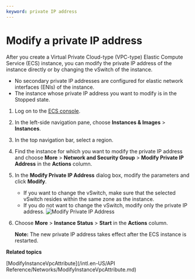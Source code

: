 ```yaml
---
keyword: private IP address
---
```


# Modify a private IP address

After you create a Virtual Private Cloud-type \(VPC-type\) Elastic Compute Service \(ECS\) instance, you can modify the private IP address of the instance directly or by changing the vSwitch of the instance.

-   No secondary private IP addresses are configured for elastic network interfaces \(ENIs\) of the instance.
-   The instance whose private IP address you want to modify is in the Stopped state.

1.  Log on to the [ECS console](https://ecs.console.aliyun.com).

2.  In the left-side navigation pane, choose **Instances & Images** \> **Instances**.

3.  In the top navigation bar, select a region.

4.  Find the instance for which you want to modify the private IP address and choose **More** \> **Network and Security Group** \> **Modify Private IP Address** in the **Actions** column.

5.  In the **Modify Private IP Address** dialog box, modify the parameters and click **Modify**.

    -   If you want to change the vSwitch, make sure that the selected vSwitch resides within the same zone as the instance.
    -   If you do not want to change the vSwitch, modify only the private IP address.
    ![Modify Private IP Address](https://static-aliyun-doc.oss-accelerate.aliyuncs.com/assets/img/en-US/2257298951/p5483.png)

6.  Choose **More** \> **Instance Status** \> **Start** in the **Actions** column.

    **Note:** The new private IP address takes effect after the ECS instance is restarted.


**Related topics**  


[ModifyInstanceVpcAttribute](/intl.en-US/API Reference/Networks/ModifyInstanceVpcAttribute.md)

